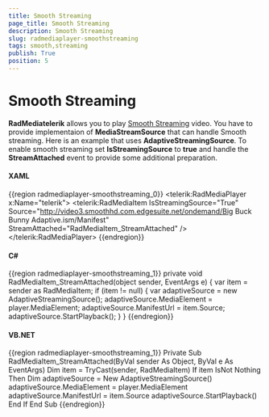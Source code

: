 ```yaml
---
title: Smooth Streaming
page_title: Smooth Streaming
description: Smooth Streaming
slug: radmediaplayer-smoothstreaming
tags: smooth,streaming
publish: True
position: 5
---
```


# Smooth Streaming

__RadMediatelerik__ allows you to play [Smooth Streaming](http://smf.codeplex.com/) video. You have to provide implementaion of __MediaStreamSource__ that can handle Smooth streaming. Here is an example that uses __AdaptiveStreamingSource__. To enable smooth streaming set __IsStreamingSource__ to __true__ and handle the __StreamAttached__ event to provide some additional preparation.

#### __XAML__

{{region radmediaplayer-smoothstreaming_0}}
	<telerik:RadMediaPlayer x:Name="telerik">
		<telerik:RadMediaItem IsStreamingSource="True" 
							  Source="http://video3.smoothhd.com.edgesuite.net/ondemand/Big Buck Bunny Adaptive.ism/Manifest"
							  StreamAttached="RadMediaItem_StreamAttached" />
	</telerik:RadMediaPlayer>
{{endregion}}

#### __C#__

{{region radmediaplayer-smoothstreaming_1}}
	private void RadMediaItem_StreamAttached(object sender, EventArgs e)
	{
		var item = sender as RadMediaItem;
		if (item != null)
		{
			var adaptiveSource = new AdaptiveStreamingSource();
			adaptiveSource.MediaElement = player.MediaElement;
			adaptiveSource.ManifestUrl = item.Source;
			adaptiveSource.StartPlayback();
		}
	}
{{endregion}}

#### __VB.NET__

{{region radmediaplayer-smoothstreaming_1}}
	Private Sub RadMediaItem_StreamAttached(ByVal sender As Object, ByVal e As EventArgs)
		Dim item = TryCast(sender, RadMediaItem)
		If item IsNot Nothing Then
			Dim adaptiveSource = New AdaptiveStreamingSource()
			adaptiveSource.MediaElement = player.MediaElement
			adaptiveSource.ManifestUrl = item.Source
			adaptiveSource.StartPlayback()
		End If
	End Sub
{{endregion}}
